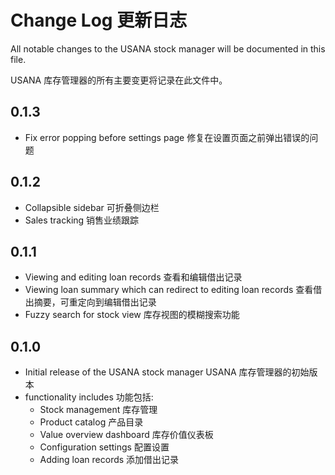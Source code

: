 # Change Log 更新日志

All notable changes to the USANA stock manager will be documented in this file.

USANA 库存管理器的所有主要变更将记录在此文件中。

## 0.1.3

- Fix error popping before settings page 修复在设置页面之前弹出错误的问题

## 0.1.2

- Collapsible sidebar 可折叠侧边栏
- Sales tracking 销售业绩跟踪

## 0.1.1

- Viewing and editing loan records 查看和编辑借出记录
- Viewing loan summary which can redirect to editing loan records 查看借出摘要，可重定向到编辑借出记录
- Fuzzy search for stock view 库存视图的模糊搜索功能

## 0.1.0

- Initial release of the USANA stock manager USANA 库存管理器的初始版本
- functionality includes 功能包括:
  - Stock management 库存管理
  - Product catalog 产品目录
  - Value overview dashboard 库存价值仪表板
  - Configuration settings 配置设置
  - Adding loan records 添加借出记录